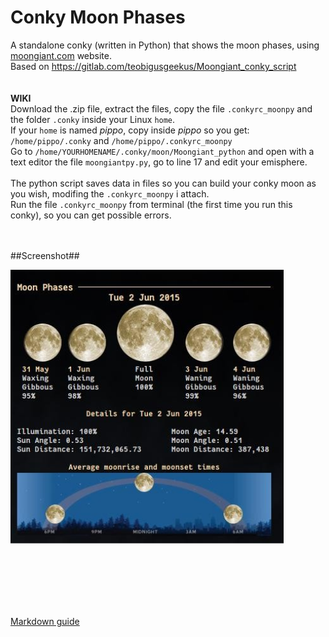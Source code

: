 # Conky Moon Phases
 
A standalone conky (written in Python) that shows the moon phases, using [moongiant.com](https://www.moongiant.com/) website.<br>
Based on https://gitlab.com/teobigusgeekus/Moongiant_conky_script<br>
<br>
<br>
**WIKI**<br>
Download the .zip file, extract the files, copy the file `.conkyrc_moonpy` and the folder `.conky` inside your Linux `home`.<br>
If your `home` is named *pippo*, copy inside *pippo* so you get: `/home/pippo/.conky` and `/home/pippo/.conkyrc_moonpy`<br>
Go to `/home/YOURHOMENAME/.conky/moon/Moongiant_python` and open with a text editor the file `moongiantpy.py`, go to line 17 and edit your emisphere.<br>
<br>
The python script saves data in files so you can build your conky moon as you wish, modifing the `.conkyrc_moonpy` i attach.<br>
Run the file `.conkyrc_moonpy` from terminal (the first time you run this conky), so you can get possible errors. 




<br>
<br>
##Screenshot##
<br>

![](https://github.com/TheHeadlessOfficial/moon-phases/blob/main/.conky/moon/Moongiant_python/Moongiant_README-INFO/screenshot_01.png)<br>

<br>
<br>
<br>
<br>
<br>

[Markdown guide](https://docs.github.com/en/get-started/writing-on-github/getting-started-with-writing-and-formatting-on-github/basic-writing-and-formatting-syntax)
